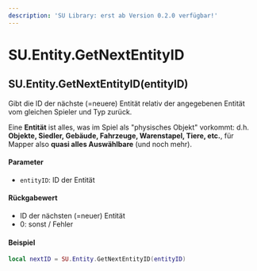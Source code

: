 ```yaml
---
description: 'SU Library: erst ab Version 0.2.0 verfügbar!'
---
```


# SU.Entity.GetNextEntityID

## SU.Entity.GetNextEntityID(entityID)

Gibt die ID der nächste (=neuere) Entität relativ der angegebenen Entität vom gleichen Spieler und Typ zurück.

Eine **Entität** ist alles, was im Spiel als "physisches Objekt" vorkommt: d.h. **Objekte, Siedler, Gebäude, Fahrzeuge, Warenstapel, Tiere, etc.**, für Mapper also **quasi alles Auswählbare** (und noch mehr).

#### Parameter

* `entityID`: ID der Entität

#### Rückgabewert

* ID der nächsten (=neuer) Entität
* 0: sonst / Fehler

#### Beispiel

```lua
local nextID = SU.Entity.GetNextEntityID(entityID)
```
